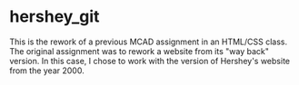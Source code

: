 hershey_git
===========
This is the rework of a previous MCAD assignment in an HTML/CSS class. The original assignment was to rework a website from its "way back" version. In this case, I chose to work with the version of Hershey's website from the year 2000. 


